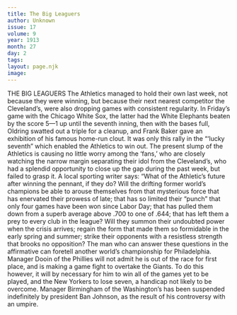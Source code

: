 ```yaml
---
title: The Big Leaguers
author: Unknown
issue: 17
volume: 9
year: 1913
month: 27
day: 2
tags:
layout: page.njk
image:
---
```

THE BIG LEAGUERS    The Athletics managed to hold their own last week, not because they were winning, but because their next nearest competitor the Cleveland’s, were also dropping games with consistent regularity.    In Friday’s game with the Chicago White Sox, the latter had the White Elephants beaten by the score 5—1 up until the seventh inning, then with the bases full, Oldring swatted out a triple for a cleanup, and Frank Baker gave an exhibition of his famous home-run clout. It was only this rally in the “‘lucky seventh” which enabled the Athletics to win out.    The present slump of the Athletics is causing no little worry among the ‘fans,’ who are closely watching the narrow margin separating their idol from the Cleveland’s, who had a splendid opportunity to close up the gap during the past week, but failed to grasp it.    A local sporting writer says: “What of the Athletic’s future after winning the pennant, if they do? Will the drifting former world’s champions be able to arouse themselves from that mysterious force that has enervated their prowess of late; that has so limited their “punch” that only four games have been won since Labor Day; that has pulled them down from a superb average above .700 to one of .644; that has left them a prey to every club in the league? Will they summon their undoubted power when the crisis arrives; regain the form that made them so formidable in the early spring and summer; strike their opponents with a resistless strength that brooks no opposition? The man who can answer these questions in the affirmative can foretell another world’s championship for Philadelphia.       Manager Dooin of the Phillies will not admit he is out of the race for first place, and is making a game fight to overtake the Giants. To do this however, it will by necessary for him to win all of the games yet to be played, and the New Yorkers to lose seven, a handicap not likely to be overcome.    Manager Birmingham of the Washington’s has been suspended indefinitely by president Ban Johnson, as the result of his controversy with an umpire.




